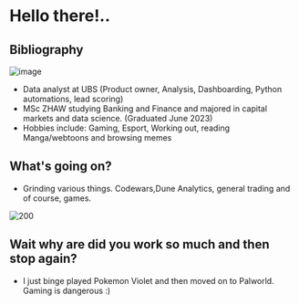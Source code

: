 # Hello there!..

## Bibliography
![image](https://www.codewars.com/users/Nicolai1205/badges/micro)
- Data analyst at UBS (Product owner, Analysis, Dashboarding, Python automations, lead scoring)
-  MSc ZHAW studying Banking and Finance and majored in capital markets and data science. (Graduated June 2023)
-  Hobbies include: Gaming, Esport, Working out, reading Manga/webtoons and browsing memes


## What's going on?
- Grinding various things. Codewars,Dune Analytics, general trading and of course, games.

![200](https://user-images.githubusercontent.com/100568658/172659276-ad2c1b17-157d-4154-86e6-49307dc36c6e.gif)

## Wait why are did you work so much and then stop again?
- I just binge played Pokemon Violet and then moved on to Palworld. Gaming is dangerous :)

 

